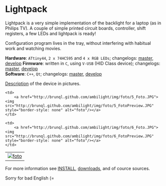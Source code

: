 Lightpack
=========

Lightpack is a very simple implementation of the backlight for a laptop (as in Philips TV). A couple of simple printed circuit boards, controller, shift registers, a few LEDs and lightpack is ready!   

Configuration program lives in the tray, without interfering with habitual work and watching movies.   

**Hardware**: `ATtiny44`, `2 x 74HC595` and `4 x RGB LEDs`; changelogs: [master](https://github.com/brunql/Lightpack/blob/master/Hardware/CHANGELOG.md), [develop](https://github.com/brunql/Lightpack/blob/develop/Hardware/CHANGELOG.md)
**Firmware**: written in `C`, using `V-USB` (HID Class device); changelogs: [master](https://github.com/brunql/Lightpack/blob/master/Firmware/CHANGELOG.md), [develop](https://github.com/brunql/Lightpack/blob/develop/Firmware/CHANGELOG.md)    
**Software**: `C++`, `Qt`; changelogs: [master](https://github.com/brunql/Lightpack/blob/master/Software/CHANGELOG.md), [develop](https://github.com/brunql/Lightpack/blob/develop/Software/CHANGELOG.md)    


[Description](http://brunql.github.com/ambilight/) of the device in pictures.   

<table>
<tr>
	<td>
		<a href="http://brunql.github.com/ambilight/img/foto/1_Foto.JPG"><img src="http://brunql.github.com/ambilight/img/foto/1_FotoPreview.JPG"  style="border-style: none" alt="foto"/></a>
	</td>

	<td>
		<a href="http://brunql.github.com/ambilight/img/foto/5_Foto.JPG"><img src="http://brunql.github.com/ambilight/img/foto/5_FotoPreview.JPG"  style="border-style: none" alt="foto"/></a>
	</td>

	<td>
		<a href="http://brunql.github.com/ambilight/img/foto/6_Foto.JPG"><img src="http://brunql.github.com/ambilight/img/foto/6_FotoPreview.JPG"  style="border-style: none" alt="foto"/></a>
	</td>
</tr>
</table>

For more information see [INSTALL](https://github.com/brunql/Lightpack/blob/master/INSTALL.md), [downloads](http://github.com/brunql/Lightpack/downloads), and of cource sources.

Sorry for bad English (=


